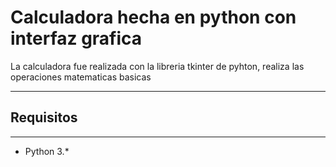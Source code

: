 <h1>Calculadora hecha en python con interfaz grafica</h1>
<p>La calculadora fue realizada con la libreria  tkinter de pyhton, realiza las operaciones  matematicas basicas<p>
<hr>
<h2>Requisitos</h2>
<hr>
<ul>
  <li>Python 3.*</li>
</ul>
